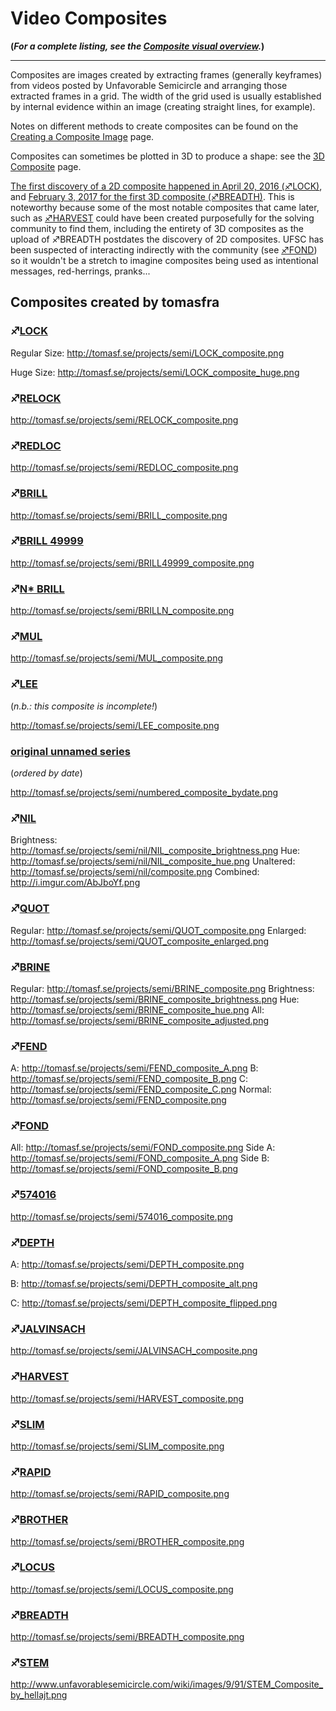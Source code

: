 # Video Composites

**(*For a complete listing, see the [Composite visual overview](Composite_visual_overview "wikilink").*)**

-----

Composites are images created by extracting frames (generally keyframes)
from videos posted by Unfavorable Semicircle and arranging those
extracted frames in a grid. The width of the grid used is usually
established by internal evidence within an image (creating straight
lines, for example).

Notes on different methods to create composites can be found on the
[Creating a Composite Image](Creating_a_Composite_Image "wikilink")
page.

Composites can sometimes be plotted in 3D to produce a shape: see the
[3D Composite](3D_Composite "wikilink") page.

[The first discovery of a 2D composite happened in April 20, 2016 (♐LOCK)](https://www.reddit.com/r/UnfavorableSemicircle/comments/4fo16c/lock_frames_combined_into_one_image/), and [February 3, 2017 for the first 3D composite (♐BREADTH)](https://discord.com/channels/193619269794267137/266676732122103831/277134579406471168). This is noteworthy because some of the most notable composites that came later, such as [♐HARVEST](HARVEST "wikilink") could have been created purposefully for the solving community to find them, including the entirety of 3D composites as the upload of ♐BREADTH postdates the discovery of 2D composites. UFSC has been suspected of interacting indirectly with the community (see [♐FOND](FOND "wikilink")) so it wouldn't be a stretch to imagine composites being used as intentional messages, red-herrings, pranks...

## Composites created by tomasfra

### ♐[LOCK](LOCK "wikilink")

Regular Size: <http://tomasf.se/projects/semi/LOCK_composite.png>

Huge Size: <http://tomasf.se/projects/semi/LOCK_composite_huge.png>

### ♐[RELOCK](RELOCK "wikilink")

<http://tomasf.se/projects/semi/RELOCK_composite.png>

### ♐[REDLOC](REDLOC "wikilink")

<http://tomasf.se/projects/semi/REDLOC_composite.png>

### ♐[BRILL](BRILL "wikilink")

<http://tomasf.se/projects/semi/BRILL_composite.png>

### ♐[BRILL 49999](BRILL_49999 "wikilink")

<http://tomasf.se/projects/semi/BRILL49999_composite.png>

### ♐[N\* BRILL](N*_BRILL "wikilink")

<http://tomasf.se/projects/semi/BRILLN_composite.png>

### ♐[MUL](MUL "wikilink")

<http://tomasf.se/projects/semi/MUL_composite.png>

### ♐[LEE](LEE "wikilink")

(*n.b.: this composite is incomplete\!*)

<http://tomasf.se/projects/semi/LEE_composite.png>

### [original unnamed series](original_unnamed_series "wikilink")

(*ordered by date*)

<http://tomasf.se/projects/semi/numbered_composite_bydate.png>

### ♐[NIL](NIL "wikilink")

Brightness:
<http://tomasf.se/projects/semi/nil/NIL_composite_brightness.png> Hue:
<http://tomasf.se/projects/semi/nil/NIL_composite_hue.png> Unaltered:
<http://tomasf.se/projects/semi/nil/composite.png> Combined:
<http://i.imgur.com/AbJboYf.png>

### ♐[QUOT](QUOT "wikilink")

Regular: <http://tomasf.se/projects/semi/QUOT_composite.png> Enlarged:
<http://tomasf.se/projects/semi/QUOT_composite_enlarged.png>

### ♐[BRINE](BRINE "wikilink")

Regular: <http://tomasf.se/projects/semi/BRINE_composite.png>
Brightness:
<http://tomasf.se/projects/semi/BRINE_composite_brightness.png> Hue:
<http://tomasf.se/projects/semi/BRINE_composite_hue.png> All:
<http://tomasf.se/projects/semi/BRINE_composite_adjusted.png>

### ♐[FEND](FEND "wikilink")

A: <http://tomasf.se/projects/semi/FEND_composite_A.png> B:
<http://tomasf.se/projects/semi/FEND_composite_B.png> C:
<http://tomasf.se/projects/semi/FEND_composite_C.png> Normal:
<http://tomasf.se/projects/semi/FEND_composite.png>

### ♐[FOND](FOND "wikilink")

All: <http://tomasf.se/projects/semi/FOND_composite.png> Side A:
<http://tomasf.se/projects/semi/FOND_composite_A.png> Side B:
<http://tomasf.se/projects/semi/FOND_composite_B.png>

### ♐[574016](574016 "wikilink")

<http://tomasf.se/projects/semi/574016_composite.png>

### ♐[DEPTH](DEPTH "wikilink")

A: <http://tomasf.se/projects/semi/DEPTH_composite.png>

B: <http://tomasf.se/projects/semi/DEPTH_composite_alt.png>

C: <http://tomasf.se/projects/semi/DEPTH_composite_flipped.png>

### ♐[JALVINSACH](JALVINSACH "wikilink")

<http://tomasf.se/projects/semi/JALVINSACH_composite.png>

### ♐[HARVEST](HARVEST "wikilink")

<http://tomasf.se/projects/semi/HARVEST_composite.png>

### ♐[SLIM](SLIM "wikilink")

<http://tomasf.se/projects/semi/SLIM_composite.png>

### ♐[RAPID](RAPID "wikilink")

<http://tomasf.se/projects/semi/RAPID_composite.png>

### ♐[BROTHER](BROTHER "wikilink")

<http://tomasf.se/projects/semi/BROTHER_composite.png>

### ♐[LOCUS](LOCUS "wikilink")

<http://tomasf.se/projects/semi/LOCUS_composite.png>

### ♐[BREADTH](BREADTH "wikilink")

<http://tomasf.se/projects/semi/BREADTH_composite.png>

### ♐[STEM](STEM "wikilink")

<http://www.unfavorablesemicircle.com/wiki/images/9/91/STEM_Composite_by_hellajt.png>

